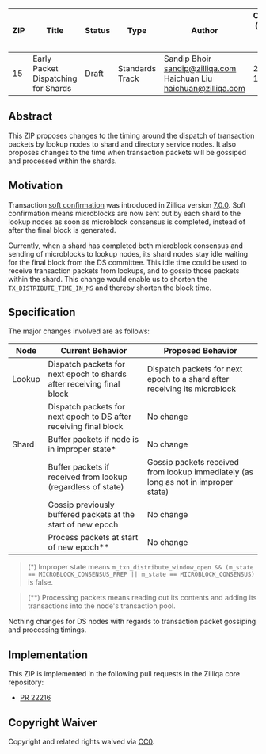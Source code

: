 |  ZIP | Title | Status| Type | Author | Created (yyyy-mm-dd) | Updated (yyyy-mm-dd)
|--|--|--|--| -- | -- | -- |
| 15  | Early Packet Dispatching for Shards | Draft | Standards Track  | Sandip Bhoir <sandip@zilliqa.com> <br> Haichuan Liu <haichuan@zilliqa.com> | 2020-12-11 | 2020-12-24

## Abstract

This ZIP proposes changes to the timing around the dispatch of transaction packets by lookup nodes to shard and directory service nodes. It also proposes changes to the time when transaction packets will be gossiped and processed within the shards.

## Motivation

Transaction [soft confirmation](https://github.com/Zilliqa/Zilliqa/pull/2154) was introduced in Zilliqa version [7.0.0](https://github.com/Zilliqa/Zilliqa/releases/tag/v7.0.0). Soft confirmation means microblocks are now sent out by each shard to the lookup nodes as soon as microblock consensus is completed, instead of after the final block is generated.

Currently, when a shard has completed both microblock consensus and sending of microblocks to lookup nodes, its shard nodes stay idle waiting for the final block from the DS committee. This idle time could be used to receive transaction packets from lookups, and to gossip those packets within the shard. This change would enable us to shorten the `TX_DISTRIBUTE_TIME_IN_MS` and thereby shorten the block time.

## Specification

The major changes involved are as follows:

| Node   | Current Behavior | Proposed Behavior |
|--------|------------------|-------------------|
| Lookup | Dispatch packets for next epoch to shards after receiving final block | Dispatch packets for next epoch to a shard after receiving its microblock |
|        | Dispatch packets for next epoch to DS after receiving final block | No change |
| Shard  | Buffer packets if node is in improper state* | No change |
|        | Buffer packets if received from lookup (regardless of state) | Gossip packets received from lookup immediately (as long as not in improper state) |
|        | Gossip previously buffered packets at the start of new epoch | No change |
|        | Process packets at start of new epoch** | No change |

> (*) Improper state means `m_txn_distribute_window_open && (m_state == MICROBLOCK_CONSENSUS_PREP || m_state == MICROBLOCK_CONSENSUS)` is false.

> (**) Processing packets means reading out its contents and adding its transactions into the node's transaction pool.

Nothing changes for DS nodes with regards to transaction packet gossiping and processing timings.

## Implementation

This ZIP is implemented in the following pull requests in the Zilliqa core repository:
- [PR 22216](https://github.com/Zilliqa/Zilliqa/pull/2216)

## Copyright Waiver

Copyright and related rights waived via [CC0](https://creativecommons.org/publicdomain/zero/1.0/).
